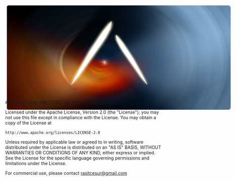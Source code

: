 

<p align="center"style="width:720px;height:340px; ">
<img 
    style="margin:50px 0 50px 0;width:720px; height:340px;" src="https://github.com/rasitcesur/Alcybe/blob/master/images/alcybe.png"></img>
</p>
# License
Copyright [2020] [Muhammet Rasit Cesur]

Licensed under the Apache License, Version 2.0 (the "License");
you may not use this file except in compliance with the License.
You may obtain a copy of the License at

    http://www.apache.org/licenses/LICENSE-2.0

Unless required by applicable law or agreed to in writing, software
distributed under the License is distributed on an "AS IS" BASIS,
WITHOUT WARRANTIES OR CONDITIONS OF ANY KIND, either express or implied.
See the License for the specific language governing permissions and
limitations under the License.

For commercial use, please contact rasitcesur@gmail.com
